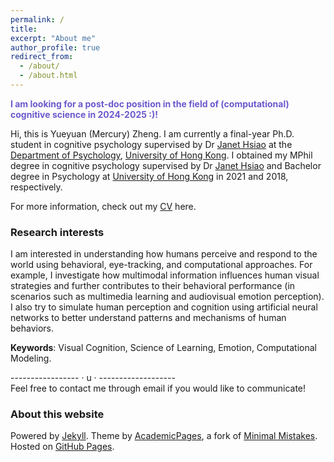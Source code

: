 ```yaml
---
permalink: /
title: 
excerpt: "About me"
author_profile: true
redirect_from:
  - /about/
  - /about.html
---
```


<span style="color:#6A5ACD; font-weight:bold">I am looking for a post-doc position in the field of (computational) cognitive science in 2024-2025 :)! </span>  
  
Hi, this is Yueyuan (Mercury) Zheng. I am currently a final-year Ph.D. student in cognitive psychology supervised by Dr [Janet Hsiao](http://abc.psy.hku.hk/janet/) at the [Department of Psychology](https://psychology.hku.hk/), [University of Hong Kong](https://www.hku.hk/). I obtained my MPhil degree in cognitive psychology supervised by Dr [Janet Hsiao](http://abc.psy.hku.hk/janet/) and Bachelor degree in Psychology at [University of Hong Kong](https://www.hku.hk/) in 2021 and 2018, respectively.  
  
For more information, check out my [CV](https://mercuryzheng.github.io/files/yz_cv.pdf) here.  

### Research interests  
I am interested in understanding how humans perceive and respond to the world using behavioral, eye-tracking, and computational approaches. For example, I investigate how multimodal information influences human visual strategies and further contributes to their behavioral performance (in scenarios such as multimedia learning and audiovisual emotion perception). I also try to simulate human perception and cognition using artificial neural networks to better understand patterns and mechanisms of human behaviors.  
  
**Keywords**: Visual Cognition, Science of Learning, Emotion, Computational Modeling.
  
  
-----------------  · u ·  -------------------  
Feel free to contact me through email if you would like to communicate!  
  
  
  
  
  
  
  
  

### About this website
Powered by [Jekyll](http://jekyllrb.com). Theme by [AcademicPages](https://github.com/academicpages/academicpages.github.io), a fork of [Minimal Mistakes](https://mademistakes.com/work/minimal-mistakes-jekyll-theme/). Hosted on [GitHub Pages](https://pages.github.com/).

<!-- Powered by <a href="http://jekyllrb.com" rel="nofollow">Jekyll</a> &amp; <a href="https://github.com/academicpages/academicpages.github.io">AcademicPages</a>, a fork of <a href="https://mademistakes.com/work/minimal-mistakes-jekyll-theme/" rel="nofollow">Minimal Mistakes</a>. Hosted on GitHub Pages. -->

